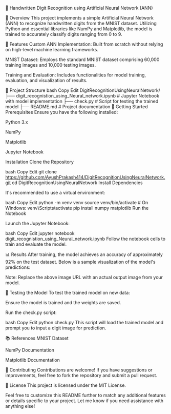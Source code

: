 🧠 Handwritten Digit Recognition using Artificial Neural Network (ANN)


📌 Overview
This project implements a simple Artificial Neural Network (ANN) to recognize handwritten digits from the MNIST dataset. Utilizing Python and essential libraries like NumPy and Matplotlib, the model is trained to accurately classify digits ranging from 0 to 9.

🔧 Features
Custom ANN Implementation: Built from scratch without relying on high-level machine learning frameworks.

MNIST Dataset: Employs the standard MNIST dataset comprising 60,000 training images and 10,000 testing images.

Training and Evaluation: Includes functionalities for model training, evaluation, and visualization of results.

📁 Project Structure
bash
Copy
Edit
DigitRecognitionUsingNeuralNetwork/
├── digit_recognistion_using_Neural_network.ipynb  # Jupyter Notebook with model implementation
├── check.py                                       # Script for testing the trained model
├── README.md                                      # Project documentation
🚀 Getting Started
Prerequisites
Ensure you have the following installed:

Python 3.x

NumPy

Matplotlib

Jupyter Notebook

Installation
Clone the Repository

bash
Copy
Edit
git clone https://github.com/AyushPrakash414/DigitRecognitionUsingNeuralNetwork.git
cd DigitRecognitionUsingNeuralNetwork
Install Dependencies

It's recommended to use a virtual environment:

bash
Copy
Edit
python -m venv venv
source venv/bin/activate  # On Windows: venv\Scripts\activate
pip install numpy matplotlib
Run the Notebook

Launch the Jupyter Notebook:

bash
Copy
Edit
jupyter notebook digit_recognistion_using_Neural_network.ipynb
Follow the notebook cells to train and evaluate the model.

📊 Results
After training, the model achieves an accuracy of approximately 92% on the test dataset. Below is a sample visualization of the model's predictions:


Note: Replace the above image URL with an actual output image from your model.

🧪 Testing the Model
To test the trained model on new data:

Ensure the model is trained and the weights are saved.

Run the check.py script:

bash
Copy
Edit
python check.py
This script will load the trained model and prompt you to input a digit image for prediction.

📚 References
MNIST Dataset

NumPy Documentation

Matplotlib Documentation

🤝 Contributing
Contributions are welcome! If you have suggestions or improvements, feel free to fork the repository and submit a pull request.

📄 License
This project is licensed under the MIT License.

Feel free to customize this README further to match any additional features or details specific to your project. Let me know if you need assistance with anything else!